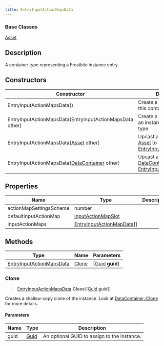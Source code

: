 ```yaml
---
title: EntryInputActionMapsData
---
```

### Base Classes

[Asset](/vext/ref/fb/asset/)

## Description

A container type representing a Frostbite instance entry.

## Constructors

| Constructor                                                                         | Description                                                                                                                             |
| ----------------------------------------------------------------------------------- | --------------------------------------------------------------------------------------------------------------------------------------- |
| EntryInputActionMapsData()                                                          | Create a new instance of this container type.                                                                                           |
| EntryInputActionMapsData(EntryInputActionMapsData other)                            | Create a reference copy of an instance of the same type.                                                                                |
| EntryInputActionMapsData([Asset](/vext/ref/fb/asset/) other)                                      | Upcast an instance of type [Asset](/vext/ref/fb/asset/) to [EntryInputActionMapsData](/vext/ref/fb/entryinputactionmapsdata/).                                      |
| EntryInputActionMapsData([DataContainer](/vext/ref/shared/class/datacontainer) other) | Upcast an instance of type [DataContainer](/vext/ref/shared/class/datacontainer) to [EntryInputActionMapsData](/vext/ref/fb/entryinputactionmapsdata/). |

## Properties

| Name                    | Type                                                   | Description |
| ----------------------- | ------------------------------------------------------ | ----------- |
| actionMapSettingsScheme | number                                                 |             |
| defaultInputActionMap   | [InputActionMapSlot](/vext/ref/fb/inputactionmapslot/)               |             |
| inputActionMaps         | [EntryInputActionMapData](/vext/ref/fb/entryinputactionmapdata/)\[\] |             |

## Methods

| Type                                                 | Name            | Parameters                                     |
| ---------------------------------------------------- | --------------- | ---------------------------------------------- |
| [EntryInputActionMapsData](/vext/ref/fb/entryinputactionmapsdata/) | [Clone](#clone) | \[[Guid](/vext/ref/shared/class/guid) **guid**\] |

### Clone

> [EntryInputActionMapsData](/vext/ref/fb/entryinputactionmapsdata/) **Clone**(\[[Guid](/vext/ref/shared/class/guid) **guid**\])

Creates a shallow-copy clone of the instance. Look at [DataContainer::Clone](/vext/ref/shared/class/datacontainer#clone) for more details.

#### Parameters

| Name | Type         | Description                                 |
| ---- | ------------ | ------------------------------------------- |
| guid | [Guid](/vext/ref/shared/class/guid/) | An optional GUID to assign to the instance. |
